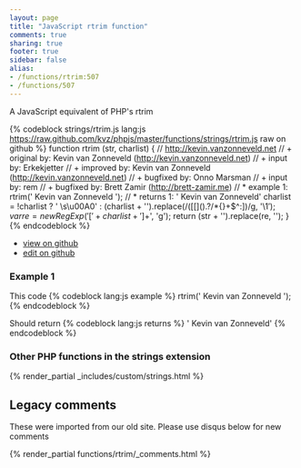 ```yaml
---
layout: page
title: "JavaScript rtrim function"
comments: true
sharing: true
footer: true
sidebar: false
alias:
- /functions/rtrim:507
- /functions/507
---
```

<!-- Generated by Rakefile:build -->
A JavaScript equivalent of PHP's rtrim

{% codeblock strings/rtrim.js lang:js https://raw.github.com/kvz/phpjs/master/functions/strings/rtrim.js raw on github %}
function rtrim (str, charlist) {
  // http://kevin.vanzonneveld.net
  // +   original by: Kevin van Zonneveld (http://kevin.vanzonneveld.net)
  // +      input by: Erkekjetter
  // +   improved by: Kevin van Zonneveld (http://kevin.vanzonneveld.net)
  // +   bugfixed by: Onno Marsman
  // +   input by: rem
  // +   bugfixed by: Brett Zamir (http://brett-zamir.me)
  // *     example 1: rtrim('    Kevin van Zonneveld    ');
  // *     returns 1: '    Kevin van Zonneveld'
  charlist = !charlist ? ' \\s\u00A0' : (charlist + '').replace(/([\[\]\(\)\.\?\/\*\{\}\+\$\^\:])/g, '\\$1');
  var re = new RegExp('[' + charlist + ']+$', 'g');
  return (str + '').replace(re, '');
}
{% endcodeblock %}

 - [view on github](https://github.com/kvz/phpjs/blob/master/functions/strings/rtrim.js)
 - [edit on github](https://github.com/kvz/phpjs/edit/master/functions/strings/rtrim.js)

### Example 1
This code
{% codeblock lang:js example %}
rtrim('    Kevin van Zonneveld    ');
{% endcodeblock %}

Should return
{% codeblock lang:js returns %}
'    Kevin van Zonneveld'
{% endcodeblock %}


### Other PHP functions in the strings extension
{% render_partial _includes/custom/strings.html %}
## Legacy comments
These were imported from our old site. Please use disqus below for new comments
<div style="overflow-y: scroll; max-height: 500px;">
{% render_partial functions/rtrim/_comments.html %}
</div>
